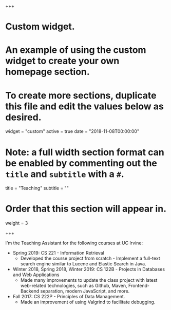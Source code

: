 +++
# Custom widget.
# An example of using the custom widget to create your own homepage section.
# To create more sections, duplicate this file and edit the values below as desired.
widget = "custom"
active = true
date = "2018-11-08T00:00:00"

# Note: a full width section format can be enabled by commenting out the `title` and `subtitle` with a `#`.
title = "Teaching"
subtitle = ""

# Order that this section will appear in.
weight = 3

+++

I'm the Teaching Assistant for the following courses at UC Irvine:

- Spring 2019: CS 221 - Information Retrieval
  - Developed the course project from scratch - Implement a full-text search engine similar to Lucene and Elastic Search in Java.
- Winter 2018, Spring 2018, Winter 2019: CS 122B - Projects in Databases and Web Applications
  - Made many improvements to update the class project with latest web-related technologies, such as Github, Maven, Frontend-Backend separation, modern JavaScript, and more.
- Fall 2017: CS 222P - Principles of Data Management. 
  - Made an improvement of using Valgrind to facilitate debugging.
